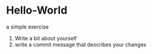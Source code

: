 # Hello-World
a simple exercise
1) Write a bit about yourself
2) write a commit message that describes your changes
